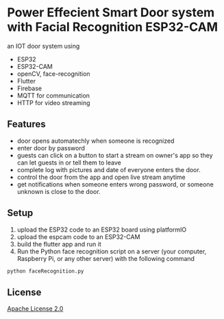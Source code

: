 
# Power Effecient Smart Door system with Facial Recognition ESP32-CAM


an IOT door system using

- ESP32
- ESP32-CAM
- openCV, face-recognition
- Flutter
- Firebase
- MQTT for communication
- HTTP for video streaming 



## Features
- door opens automatechly when someone is recognized
- enter door by password
- guests can click on a button to start a stream on owner's app so they can let guests in or tell them to leave
- complete log with pictures and date of everyone enters the door.
- control the door from the app and open live stream anytime
- get notifications when someone enters wrong password, or someone unknown is close to the door.


## Setup

1. upload the ESP32 code to an ESP32 board using platformIO
2. upload the espcam code to an ESP32-CAM
3. build the flutter app and run it
4. Run the Python face recognition script on a server (your computer, Raspberry Pi, or any other server) with the following command
```python
python faceRecognition.py
```




## License

[Apache License 2.0](http://www.apache.org/licenses/LICENSE-2.0)


